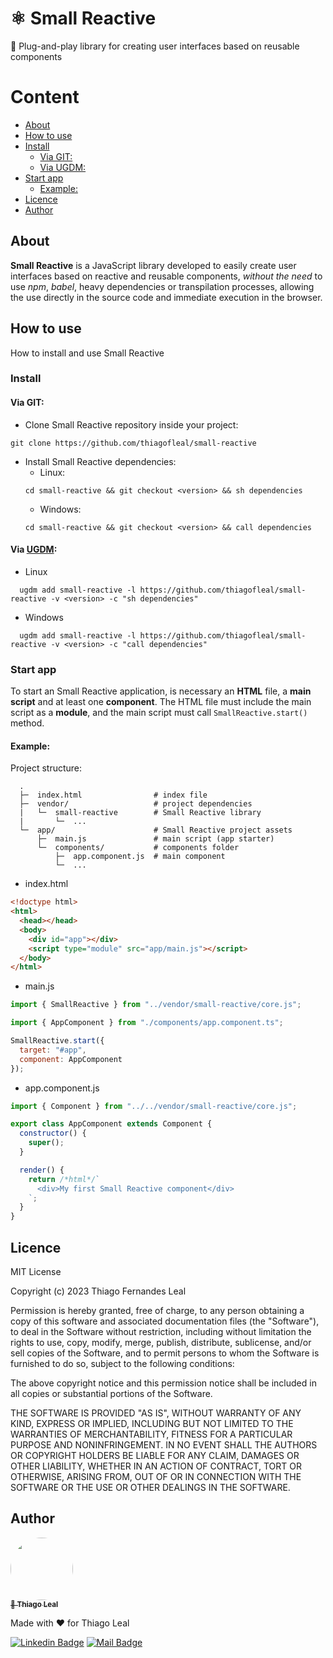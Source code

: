 # ⚛ Small Reactive
🚀 Plug-and-play library for creating user interfaces based on reusable components

Content
=======
<!--ts-->
- [About](#about)
- [How to use](#how-to-use)
- [Install](#install)
  - [Via GIT:](#via-git)
  - [Via UGDM:](#via-ugdm)
- [Start app](#start-app)
  - [Example:](#example)
- [Licence](#licence)
- [Author](#author)
<!--te-->

## About
**Small Reactive** is a JavaScript library developed to easily create user interfaces based on reactive and reusable components, *without the need* to use *npm*, *babel*, heavy dependencies or transpilation processes, allowing the use directly in the source code and immediate execution in the browser.

## How to use
How to install and use Small Reactive

### Install
#### Via GIT:

- Clone Small Reactive repository inside your project:
```shell
git clone https://github.com/thiagofleal/small-reactive
```
- Install Small Reactive dependencies:
  - Linux:
  ```shell
  cd small-reactive && git checkout <version> && sh dependencies
  ```
  - Windows:
  ```batch
  cd small-reactive && git checkout <version> && call dependencies
  ```

#### Via [UGDM](https://github.com/thiagofleal/ugdm):
- Linux
```shell
  ugdm add small-reactive -l https://github.com/thiagofleal/small-reactive -v <version> -c "sh dependencies"
```
- Windows
```batch
  ugdm add small-reactive -l https://github.com/thiagofleal/small-reactive -v <version> -c "call dependencies"
```

### Start app
To start an Small Reactive application, is necessary an **HTML** file, a **main script** and at least one **component**. The HTML file must include the main script as a **module**, and the main script must call ```SmallReactive.start()``` method.

#### Example:

Project structure:
```
  .
  ├─  index.html                # index file
  ├─  vendor/                   # project dependencies
  |   └─  small-reactive        # Small Reactive library
  |       └─  ...
  └─  app/                      # Small Reactive project assets
      ├─  main.js               # main script (app starter)
      └─  components/           # components folder
          ├─  app.component.js  # main component
          └─  ...
```
- index.html
```html
<!doctype html>
<html>
  <head></head>
  <body>
    <div id="app"></div>
    <script type="module" src="app/main.js"></script>
  </body>
</html>
```

- main.js
```js
import { SmallReactive } from "../vendor/small-reactive/core.js";

import { AppComponent } from "./components/app.component.ts";

SmallReactive.start({
  target: "#app",
  component: AppComponent
});
```

- app.component.js
```js
import { Component } from "../../vendor/small-reactive/core.js";

export class AppComponent extends Component {
  constructor() {
    super();
  }

  render() {
    return /*html*/`
      <div>My first Small Reactive component</div>
    `;
  }
}
```

## Licence
MIT License

Copyright (c) 2023 Thiago Fernandes Leal

Permission is hereby granted, free of charge, to any person obtaining a copy
of this software and associated documentation files (the "Software"), to deal
in the Software without restriction, including without limitation the rights
to use, copy, modify, merge, publish, distribute, sublicense, and/or sell
copies of the Software, and to permit persons to whom the Software is
furnished to do so, subject to the following conditions:

The above copyright notice and this permission notice shall be included in all
copies or substantial portions of the Software.

THE SOFTWARE IS PROVIDED "AS IS", WITHOUT WARRANTY OF ANY KIND, EXPRESS OR
IMPLIED, INCLUDING BUT NOT LIMITED TO THE WARRANTIES OF MERCHANTABILITY,
FITNESS FOR A PARTICULAR PURPOSE AND NONINFRINGEMENT. IN NO EVENT SHALL THE
AUTHORS OR COPYRIGHT HOLDERS BE LIABLE FOR ANY CLAIM, DAMAGES OR OTHER
LIABILITY, WHETHER IN AN ACTION OF CONTRACT, TORT OR OTHERWISE, ARISING FROM,
OUT OF OR IN CONNECTION WITH THE SOFTWARE OR THE USE OR OTHER DEALINGS IN THE
SOFTWARE.

## Author
<a href="https://github.com/thiagofleal">
 <img style="border-radius: 50%;" src="https://avatars.githubusercontent.com/u/33943433?v=4" width="100px;" alt=""/>
 <br />
 <sub><b>🚀 Thiago Leal</b></sub></a>


Made with ❤️ for Thiago Leal

[![Linkedin Badge](https://img.shields.io/badge/-Thiago%20Leal-blue?style=flat-square&logo=Linkedin&logoColor=white&link=https://www.linkedin.com/in/thiago-leal-52363818a/)](https://www.linkedin.com/in/thiago-leal-52363818a/) 
[![Mail Badge](https://img.shields.io/badge/-thiagofernandesleal@yahoo.com.br-blue?style=flat-square&logo=Mail.ru&logoColor=white&link=mailto:thiagofernandesleal@yahoo.com.br)](mailto:thiagofernandesleal@yahoo.com.br)
